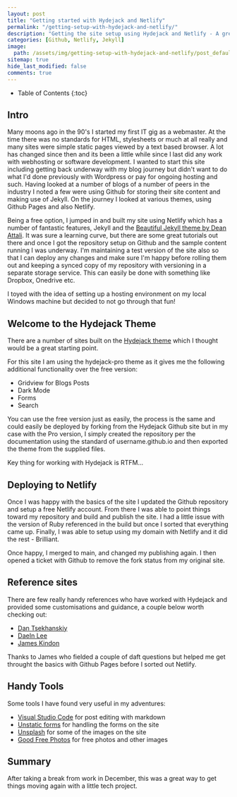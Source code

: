 ```yaml
---
layout: post
title: "Getting started with Hydejack and Netlify"
permalink: "/getting-setup-with-hydejack-and-netlify/"
description: "Getting the site setup using Hydejack and Netlify - A great way to start a new site and blog."
categories: [Github, Netlify, Jekyll]
image:
  path: /assets/img/getting-setup-with-hydejack-and-netlify/post_default_image.jpg
sitemap: true
hide_last_modified: false
comments: true
---
```


<!--excerpt-->

-  Table of Contents
{:toc}

## Intro

Many moons ago in the 90's I started my first IT gig as a webmaster. At the time there was no standards for HTML, stylesheets or much at all really and many sites were simple static pages viewed by a text based browser. A lot has changed since then and its been a little while since I last did any work with webhosting or software development. I wanted to start this site including getting back underway with my blog journey but didn't want to do what I'd done previously with Wordpress or pay for ongoing hosting and such. Having looked at a number of blogs of a number of peers in the industry I noted a few were using Github for storing their site content and making use of Jekyll. On the journey I looked at various themes, using Github Pages and also Netlify. 

Being a free option, I jumped in and built my site using Netlify which has a number of fantastic features, Jekyll and the [Beautiful Jekyll theme by Dean Attali](https://beautifuljekyll.com/). It was sure a learning curve, but there are some great tutorials out there and once I got the repository setup on Github and the sample content running I was underway. I'm maintaining a test version of the site also so that I can deploy any changes and make sure I'm happy before rolling them out and keeping a synced copy of my repository with versioning in a separate storage service. This can easily be done with something like Dropbox, Onedrive etc.

I toyed with the idea of setting up a hosting environment on my local Windows machine but decided to not go through that fun!

## Welcome to the Hydejack Theme

There are a number of sites built on the [Hydejack theme](https://hydejack.com/) which I thought would be a great starting point.  

For this site I am using the hydejack-pro theme as it gives me the following additional functionality over the free version:

-  Gridview for Blogs Posts
-  Dark Mode
-  Forms
-  Search

You can use the free version just as easily, the process is the same and could easily be deployed by forking from the Hydejack Github site but in my case with the Pro version, I simply created the repository per the documentation using the standard of username.github.io and then exported the theme from the supplied files.

Key thing for working with Hydejack is RTFM...

## Deploying to Netlify

Once I was happy with the basics of the site I updated the Github repository and setup a free Netlify account. From there I was able to point things toward my repository and build and publish the site. I had a little issue with the version of Ruby referenced in the build but once I sorted that everything came up. Finally, I was able to setup using my domain with Netlify and it did the rest - Brilliant.

Once happy, I merged to main, and changed my publishing again. I then opened a ticket with Github to remove the fork status from my original site.

## Reference sites

There are few really handy references who have worked with Hydejack and provided some customisations and guidance, a couple below worth checking out:

-  [Dan Tsekhanskiy](https://tseknet.com/blog/startblogging)
-  [DaeIn Lee](https://lazyren.github.io/devlog/how-i-customized-hydejack-theme.html)
-  [James Kindon](https://jkindon.com/)

Thanks to James who fielded a couple of daft questions but helped me get throught the basics with Github Pages before I sorted out Netlify.

## Handy Tools

Some tools I have found very useful in my adventures:

-  [Visual Studio Code](https://code.visualstudio.com/) for post editing with markdown
-  [Unstatic forms](https://un-static.com/) for handling the forms on the site
-  [Unsplash](https://unsplash.com/) for some of the images on the site
-  [Good Free Photos](https://www.goodfreephotos.com/) for free photos and other images

## Summary

After taking a break from work in December, this was a great way to get things moving again with a little tech project.